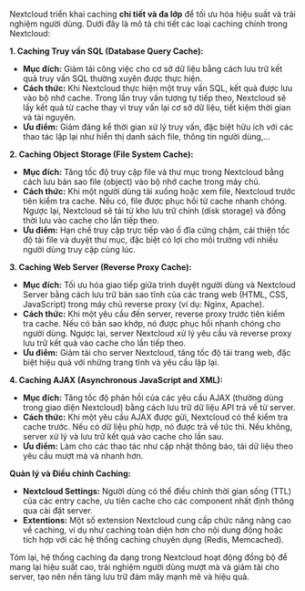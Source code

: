 Nextcloud triển khai caching **chi tiết và đa lớp** để tối ưu hóa hiệu suất và trải nghiệm người dùng. Dưới đây là mô tả chi tiết các loại caching chính trong Nextcloud:

**1. Caching Truy vấn SQL (Database Query Cache):**

* **Mục đích:** Giảm tải công việc cho cơ sở dữ liệu bằng cách lưu trữ kết quả truy vấn SQL thường xuyên được thực hiện.
* **Cách thức:** Khi Nextcloud thực hiện một truy vấn SQL, kết quả được lưu vào bộ nhớ cache.  Trong lần truy vấn tương tự tiếp theo, Nextcloud sẽ lấy kết quả từ cache thay vì truy vấn lại cơ sở dữ liệu, tiết kiệm thời gian và tài nguyên.
* **Ưu điểm:**  Giảm đáng kể thời gian xử lý truy vấn, đặc biệt hữu ích với các thao tác lặp lại như hiển thị danh sách file, thông tin người dùng,...

**2. Caching Object Storage (File System Cache):**

* **Mục đích:**  Tăng tốc độ truy cập file và thư mục trong Nextcloud bằng cách lưu bản sao file (object) vào bộ nhớ cache trong máy chủ.
* **Cách thức:** Khi một người dùng tải xuống hoặc xem file, Nextcloud trước tiên kiểm tra cache. Nếu có, file được phục hồi từ cache nhanh chóng. Ngược lại, Nextcloud sẽ tải từ kho lưu trữ chính (disk storage) và đồng thời lưu vào cache cho lần tiếp theo.
* **Ưu điểm:**  Hạn chế truy cập trực tiếp vào ổ đĩa cứng chậm, cải thiện tốc độ tải file và duyệt thư mục, đặc biệt có lợi cho môi trường với nhiều người dùng truy cập cùng lúc.

**3. Caching Web Server (Reverse Proxy Cache):**

* **Mục đích:**  Tối ưu hóa giao tiếp giữa trình duyệt người dùng và Nextcloud Server bằng cách lưu trữ bản sao tĩnh của các trang web (HTML, CSS, JavaScript) trong máy chủ reverse proxy (ví dụ: Nginx, Apache).
* **Cách thức:**  Khi một yêu cầu đến server, reverse proxy trước tiên kiểm tra cache. Nếu có bản sao khớp, nó được phục hồi nhanh chóng cho người dùng. Ngược lại, server Nextcloud xử lý yêu cầu và reverse proxy lưu trữ kết quả vào cache cho lần tiếp theo.
* **Ưu điểm:**  Giảm tải cho server Nextcloud, tăng tốc độ tải trang web, đặc biệt hiệu quả với những trang tĩnh và yêu cầu lặp lại.

**4. Caching AJAX (Asynchronous JavaScript and XML):**

* **Mục đích:**  Tăng tốc độ phản hồi của các yêu cầu AJAX (thường dùng trong giao diện Nextcloud) bằng cách lưu trữ dữ liệu API trả về từ server.
* **Cách thức:**  Khi một yêu cầu AJAX được gửi, Nextcloud có thể kiểm tra cache trước. Nếu có dữ liệu phù hợp, nó được trả về tức thì. Nếu không, server xử lý và lưu trữ kết quả vào cache cho lần sau.
* **Ưu điểm:**  Làm cho các thao tác như cập nhật thông báo, tải dữ liệu theo yêu cầu mượt mà và nhanh hơn.

**Quản lý và Điều chỉnh Caching:**

* **Nextcloud Settings:** Người dùng có thể điều chỉnh thời gian sống (TTL) của các entry cache, ưu tiên cache cho các component nhất định thông qua cài đặt server.
* **Extentions:**  Một số extension Nextcloud cung cấp chức năng nâng cao về caching, ví dụ như caching toàn diện hơn cho nội dung động hoặc tích hợp với các hệ thống caching chuyên dụng (Redis, Memcached).


Tóm lại, hệ thống caching đa dạng trong Nextcloud hoạt động đồng bộ để mang lại hiệu suất cao, trải nghiệm người dùng mượt mà và giảm tải cho server, tạo nên nền tảng lưu trữ đám mây mạnh mẽ và hiệu quả.
